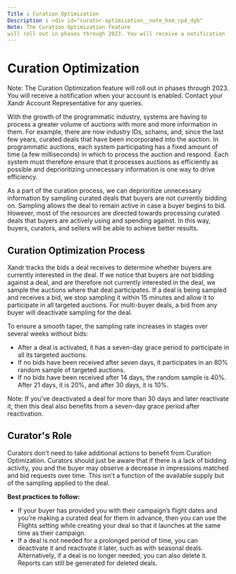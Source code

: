 ```yaml
---
Title : Curation Optimization
Description : <div id="curator-optimization__note_hsm_cp4_dyb"
Note: The Curation Optimization feature
will roll out in phases through 2023. You will receive a notification
---
```



# Curation Optimization





<div id="curator-optimization__note_hsm_cp4_dyb"


Note: The Curation Optimization feature
will roll out in phases through 2023. You will receive a notification
when your account is enabled. Contact your Xandr
Account Representative for any queries.





With the growth of the programmatic industry, systems are having to
process a greater volume of auctions with more and more information in
them. For example, there are now industry IDs, schains, and, since the
last few years, curated deals that have been incorporated into the
auction. In programmatic auctions, each system participating has a fixed
amount of time (a few milliseconds) in which to process the auction and
respond. Each system must therefore ensure that it processes auctions as
efficiently as possible and deprioritizing unnecessary information is
one way to drive efficiency.

As a part of the curation process, we can deprioritize unnecessary
information by sampling curated deals that buyers are not currently
bidding on. Sampling allows the deal to remain active in case a buyer
begins to bid. However, most of the resources are directed towards
processing curated deals that buyers are actively using and spending
against. In this way, buyers, curators, and sellers will be able to
achieve better results.

<div id="curator-optimization__section_iqj_3p4_dyb"
>

## Curation Optimization Process

Xandr tracks the bids a deal receives to
determine whether buyers are currently interested in the deal. If we
notice that buyers are not bidding against a deal, and are therefore not
currently interested in the deal, we sample the auctions where that deal
participates. If a deal is being sampled and receives a bid, we stop
sampling it within 15 minutes and allow it to participate in all
targeted auctions. For multi-buyer deals, a bid from any buyer will
deactivate sampling for the deal.

To ensure a smooth taper, the sampling rate increases in stages over
several weeks without bids:

- After a deal is activated, it has a seven-day grace period to
  participate in all its targeted auctions.
- If no bids have been received after seven days, it participates in an
  80% random sample of targeted auctions.
- If no bids have been received after 14 days, the random sample is 40%.
  After 21 days, it is 20%, and after 30 days, it is 10%.

<div id="curator-optimization__note_q5f_mp4_dyb"


Note: If you’ve deactivated a deal for
more than 30 days and later reactivate it, then this deal also benefits
from a seven-day grace period after reactivation.





<div id="curator-optimization__CuratorOptimization_DRAFT_-Whatdocuratorsneedtodo"
>

## Curator's Role

Curators don’t need to take additional actions to benefit from Curation
Optimization. Curators should just be aware that if there is a lack of
bidding activity, you and the buyer may observe a decrease in
impressions matched and bid requests over time. This isn't a function of
the available supply but of the sampling applied to the deal.

**Best practices to follow:**

- If your buyer has provided you with their campaign’s flight dates and
  you’re making a curated deal for them in advance, then you can use the
  Flights setting while creating your
  deal so that it launches at the same time as their campaign.
- If a deal is not needed for a prolonged period of time, you can
  deactivate it and reactivate it later, such as with seasonal deals.
  Alternatively, if a deal is no longer needed, you can also delete it.
  Reports can still be generated for deleted deals.






